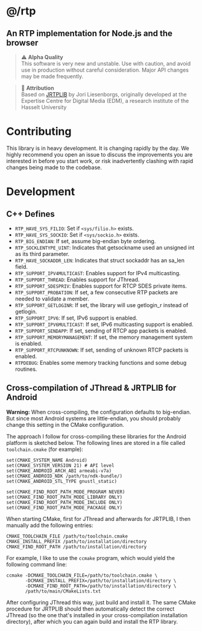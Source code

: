 # @/rtp
## An RTP implementation for Node.js and the browser 

> ⚠️ **Alpha Quality**  
> This software is very new and unstable. Use with caution, and avoid use in 
> production without careful consideration. Major API changes may be made 
> frequently.

> 📘 **Attribution**  
> Based on [JRTPLIB](https://github.com/j0r1/JRTPLIB) by Jori Liesenborgs,
> originally developed at the Expertise Centre for Digital Media (EDM), a research 
> institute of the Hasselt University

# Contributing 

This library is in heavy development. It is changing rapidly by the day. We highly recommend 
you open an issue to discuss the improvements you are interested in before you start work, or risk 
inadvertently clashing with rapid changes being made to the codebase. 


# Development 

## C++ Defines

- `RTP_HAVE_SYS_FILIO`:  Set if `<sys/filio.h>` exists.
- `RTP_HAVE_SYS_SOCKIO`: Set if `<sys/sockio.h>` exists.
- `RTP_BIG_ENDIAN`: If set, assume big-endian byte ordering.
- `RTP_SOCKLENTYPE_UINT`: Indicates that getsockname used an unsigned int 
  as its third parameter.
- `RTP_HAVE_SOCKADDR_LEN`: Indicates that struct sockaddr has an sa_len 
  field.
- `RTP_SUPPORT_IPV4MULTICAST`: Enables support for IPv4 multicasting.
- `RTP_SUPPORT_THREAD`: Enables support for JThread.
- `RTP_SUPPORT_SDESPRIV`: Enables support for RTCP SDES private items.
- `RTP_SUPPORT_PROBATION`: If set, a few consecutive RTP packets are 
  needed to validate a member.
- `RTP_SUPPORT_GETLOGINR`: If set, the library will use getlogin_r instead
  of getlogin.
- `RTP_SUPPORT_IPV6`: If set, IPv6 support is enabled.
- `RTP_SUPPORT_IPV6MULTICAST`: If set, IPv6 multicasting support is enabled.
- `RTP_SUPPORT_SENDAPP`: If set, sending of RTCP app packets is enabled.
- `RTP_SUPPORT_MEMORYMANAGEMENT`: If set, the memory management system is 
  enabled.
- `RTP_SUPPORT_RTCPUNKNOWN`: If set, sending of unknown RTCP packets is 
  enabled.
- `RTPDEBUG`: Enables some memory tracking functions and some debug 
  routines.
    
## Cross-compilation of JThread & JRTPLIB for Android

**Warning:** When cross-compiling, the configuration defaults to big-endian.
But since most Android systems are little-endian, you should probably change
this setting in the CMake configuration.

The approach I follow for cross-compiling these libraries for the Android
platform is sketched below. The following lines are stored in a file called 
`toolchain.cmake` (for example):

    set(CMAKE_SYSTEM_NAME Android)
    set(CMAKE_SYSTEM_VERSION 21) # API level
    set(CMAKE_ANDROID_ARCH_ABI armeabi-v7a)
    set(CMAKE_ANDROID_NDK /path/to/ndk-bundle/)
    set(CMAKE_ANDROID_STL_TYPE gnustl_static)
    
    set(CMAKE_FIND_ROOT_PATH_MODE_PROGRAM NEVER)
    set(CMAKE_FIND_ROOT_PATH_MODE_LIBRARY ONLY)
    set(CMAKE_FIND_ROOT_PATH_MODE_INCLUDE ONLY)
    set(CMAKE_FIND_ROOT_PATH_MODE_PACKAGE ONLY)
    
When starting CMake, first for JThread and afterwards for JRTPLIB, I then manually 
add the following entries:

    CMAKE_TOOLCHAIN_FILE /path/to/toolchain.cmake
    CMAKE_INSTALL_PREFIX /path/to/installation/directory
    CMAKE_FIND_ROOT_PATH /path/to/installation/directory

For example, I like to use the `ccmake` program, which would yield
the following command line:

    ccmake -DCMAKE_TOOLCHAIN_FILE=/path/to/toolchain.cmake \
           -DCMAKE_INSTALL_PREFIX=/path/to/installation/directory \
           -DCMAKE_FIND_ROOT_PATH=/path/to/installation/directory \
           /path/to/main/CMakeLists.txt

After configuring JThread this way, just build and install it. The same CMake
procedure for JRTPLIB should then automatically detect the correct JThread
(so the one that's installed in your cross-compilation installation directory),
after which you can again build and install the RTP library.
